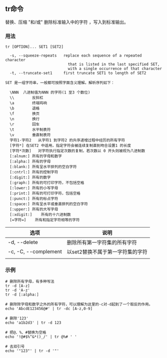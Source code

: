 ## tr命令

替换、压缩 "和/或" 删除标准输入中的字符 ，写入到标准输出。

### 用法
```
tr [OPTION]... SET1 [SET2]

  -s, --squeeze-repeats   replace each sequence of a repeated character
                            that is listed in the last specified SET,
                            with a single occurrence of that character
  -t, --truncate-set1     first truncate SET1 to length of SET2

SET 是一组字符串，一般都可按照字面含义理解。解析序列如下：

  \NNN	八进制值为NNN 的字符(1 至3 个数位)
  \\		反斜杠
  \a		终端鸣响
  \b		退格
  \f		换页
  \n		换行
  \r		回车
  \t		水平制表符
  \v		垂直制表符
  字符1-字符2	从字符1 到字符2 的升序递增过程中经历的所有字符
  [字符*]	在SET2 中适用，指定字符会被连续复制直到吻合设置1 的长度
  [字符*次数]	对字符执行指定次数的复制，若次数以 0 开头则被视为八进制数
  [:alnum:]	所有的字母和数字
  [:alpha:]	所有的字母
  [:blank:]	所有呈水平排列的空白字符
  [:cntrl:]	所有的控制字符
  [:digit:]	所有的数字
  [:graph:]	所有的可打印字符，不包括空格
  [:lower:]	所有的小写字母
  [:print:]	所有的可打印字符，包括空格
  [:punct:]	所有的标点字符
  [:space:]	所有呈水平或垂直排列的空白字符
  [:upper:]	所有的大写字母
  [:xdigit:]	所有的十六进制数
  [=字符=]	所有和指定字符相等的字符
```

| 选项                 | 说明                             |
| -------------------- | -------------------------------- |
| -d, --delete         | 删除所有第一字符集的所有字符     |
| -c, -C, --complement | 以set2替换不属于第一字符集的字符 |
|                      |                                  |

### 示例

~~~shell
# 删除所有字母，有多种写法
tr -d [A-z]
tr -d 'A-z'
tr -d [:alpha:]

# 删除除字母和数字之外的所有字符，可以理解为这里的-c对-d起到了一个取反的作用。
echo 'AbcdE123456@#' | tr -dc [A-z,0-9]

# 删除'123'
echo 'a1b2d3' | tr -d 123

# 把@、%、#替换为空格
echo '!@#$%^&*()_/' | tr @%# ' '

# 去双引号
echo '"123"' | tr -d '"'
~~~
